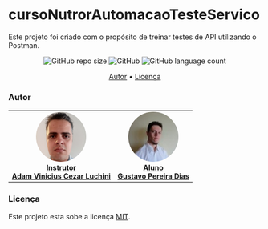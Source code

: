 # cursoNutrorAutomacaoTesteServico

Este projeto foi criado com o propósito de treinar testes de API utilizando o Postman.

<p align="center">
	<img alt="GitHub repo size" src="https://img.shields.io/github/repo-size/gpd38/cursoNutrorAutomacaoTesteServico">
	<img alt="GitHub" src="https://img.shields.io/github/license/gpd38/cursoNutrorAutomacaoTesteServico">
	<img alt="GitHub language count" src="https://img.shields.io/github/languages/count/gpd38/cursoNutrorAutomacaoTesteServico">
</p>

<p align="center">
	<a href="#Autor">Autor</a> •
	<a href="#Licença">Licença</a>
</p>

### Autor

<table>
	<tr>
		<td align="center">
			<a href="https://www.linkedin.com/in/adamviniciusqa/">
				<img style="border-radius: 50%;" src="https://raw.githubusercontent.com/gpd38/cursoNutrorAutomacaoWeb/master/img/adam.png" width="100px;" alt=""/>
				<br /><b>Instrutor<br>Adam Vinicius Cezar Luchini</b>
			</a>
			<br />
		</td>
		<td align="center">
			<a href="https://www.linkedin.com/in/gustavopereiradias">
				<img style="border-radius: 50%;" src="https://raw.githubusercontent.com/gpd38/cursoNutrorAutomacaoWeb/master/img/gustavo.png" width="100px;" alt=""/>
				<br /><b>Aluno<br>Gustavo Pereira Dias</b>
			</a>
			<br />
		</td>
	</tr>
</table>


### Licença

Este projeto esta sobe a licença [MIT](./LICENSE).

